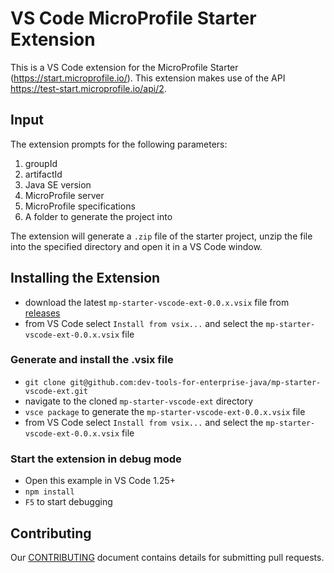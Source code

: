 # VS Code MicroProfile Starter Extension

This is a VS Code extension for the MicroProfile Starter (https://start.microprofile.io/).  This extension makes use of the API https://test-start.microprofile.io/api/2.

## Input

The extension prompts for the following parameters:
1. groupId
2. artifactId 
3. Java SE version
4. MicroProfile server
5. MicroProfile specifications
6. A folder to generate the project into

The extension will generate a `.zip` file of the starter project, unzip the file into the specified directory and open it in a VS Code window.

## Installing the Extension
- download the latest `mp-starter-vscode-ext-0.0.x.vsix` file from [releases](https://github.com/dev-tools-for-enterprise-java/mp-starter-vscode-ext/releases)
- from VS Code select `Install from vsix...` and select the `mp-starter-vscode-ext-0.0.x.vsix` file

### Generate and install the .vsix file
- `git clone git@github.com:dev-tools-for-enterprise-java/mp-starter-vscode-ext.git`
- navigate to the cloned `mp-starter-vscode-ext` directory
- `vsce package` to generate the `mp-starter-vscode-ext-0.0.x.vsix` file
- from VS Code select `Install from vsix...` and select the `mp-starter-vscode-ext-0.0.x.vsix` file

### Start the extension in debug mode
- Open this example in VS Code 1.25+
- `npm install`
- `F5` to start debugging

## Contributing
Our [CONTRIBUTING](CONTRIBUTING.md) document contains details for submitting pull requests.
